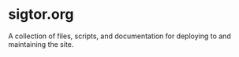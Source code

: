 # sigtor.org
A collection of files, scripts, and documentation for deploying to and maintaining the site.
